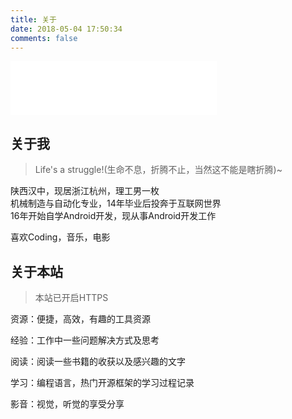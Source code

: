 ```yaml
---
title: 关于
date: 2018-05-04 17:50:34
comments: false
---
```


<iframe frameborder="no" border="0" marginwidth="0" marginheight="0" width=330 height=86 src="//music.163.com/outchain/player?type=2&id=145223&auto=1&height=66"></iframe>

## 关于我

>Life's a struggle!(生命不息，折腾不止，当然这不能是瞎折腾)~

陕西汉中，现居浙江杭州，理工男一枚  
机械制造与自动化专业，14年毕业后投奔于互联网世界  
16年开始自学Android开发，现从事Android开发工作  

喜欢Coding，音乐，电影  

## 关于本站

> 本站已开启HTTPS

资源：便捷，高效，有趣的工具资源  

经验：工作中一些问题解决方式及思考  

阅读：阅读一些书籍的收获以及感兴趣的文字  

学习：编程语言，热门开源框架的学习过程记录  

影音：视觉，听觉的享受分享